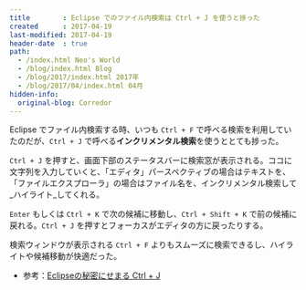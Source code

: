 ```yaml
---
title        : Eclipse でのファイル内検索は Ctrl + J を使うと捗った
created      : 2017-04-19
last-modified: 2017-04-19
header-date  : true
path:
  - /index.html Neo's World
  - /blog/index.html Blog
  - /blog/2017/index.html 2017年
  - /blog/2017/04/index.html 04月
hidden-info:
  original-blog: Corredor
---
```


Eclipse でファイル内検索する時、いつも `Ctrl + F` で呼べる検索を利用していたのだが、`Ctrl + J` で呼べる**インクリメンタル検索**を使うととても捗った。

`Ctrl + J` を押すと、画面下部のステータスバーに検索窓が表示される。ココに文字列を入力していくと、「エディタ」パースペクティブの場合はテキストを、「ファイルエクスプローラ」の場合はファイル名を、インクリメンタル検索して_ハイライト_してくれる。

`Enter` もしくは `Ctrl + K` で次の候補に移動し、`Ctrl + Shift + K` で前の候補に戻れる。`Ctrl + J` を押すとフォーカスがエディタの方に戻ったりする。

検索ウィンドウが表示される `Ctrl + F` よりもスムーズに検索できるし、ハイライトや候補移動が快適だった。

- 参考：[Eclipseの秘密にせまる Ctrl + J](http://himitsueclipse.blog46.fc2.com/blog-entry-31.html)
